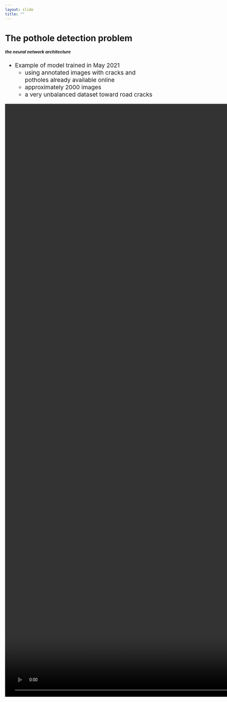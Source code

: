 ```yaml
---
layout: slide
title: ""
---
```


# The pothole detection problem
##### **the neural network architecture**

<div markdown="1" style="font-size:2vw;ul{font-size:10vw};">

- Example of model trained in May 2021
	- using annotated images with cracks and potholes already available online
	- approximately 2000 images
	- a very unbalanced dataset toward road cracks


</div>

<video height="50%" controls autoplay muted loop>
  <source src="http://deeplearning.ge.imati.cnr.it/genova-5G/video/opencv-competition-2021/VID_20210505_120526-test-set-walk-deeplabv3-mobilenetv2-no-data-aug-640x360-short-clip-2minutes.mp4" type="video/mp4" />
  Your browser does not support the video tag.
</video>

<!--
{:refdef: style="margin-left:5%;margin-top:-2%"}
<div markdown="1" class="pic_with_text" style="float:left;left:25%;opacity:0;">
![classif](img/transparent-100x100.png){: .pic_with_text height="165vw"}
<div markdown="1" class="text_anim_over_pic"><p class="text_anim_over_pic_content">Transparent</p></div></div>
<div markdown="1" class="pic_with_text" style="float:left;left:25%;opacity:0;">
![classif](img/transparent-100x100.png){: .pic_with_text height="165vw"}
<div markdown="1" class="text_anim_over_pic"><p class="text_anim_over_pic_content">Transparent</p></div></div>

<div markdown="1" class="pic_with_text" style="float:left;left:25%;">
![classif](img/pothole-imgs/may-21-video-screenshot.png){: .pic_with_text height="500vw"}
<div markdown="1" class="text_anim_over_pic"><p class="text_anim_over_pic_content">May 2021 model</p></div></div>
{:refdef}


<div markdown="1" style="font-size:1vw;ul{font-size:10vw};margin-left:15%;text-align:left;">
Source: Ranjan, S., Senthamilarasu, S. - "Applied Deep Learning and Computer Vision for Self-Driving Cars: Build autonomous vehicles using deep neural networks and behavior-cloning techniques". [Packt Publishing (2020)](https://books.google.it/books?id=nIX4DwAAQBAJ){: .pleaseletmeclickonthislink}<br>
</div>
-->
